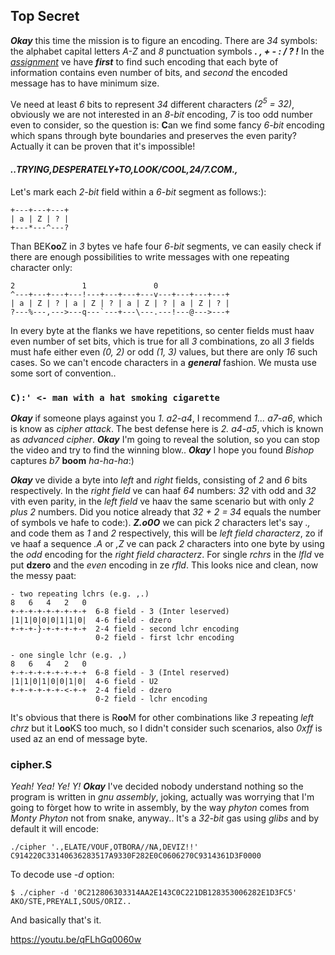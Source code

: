 ## Top Secret
***Okay*** this time the mission is to figure an encoding. There are *34*
symbols: the alphabet capital letters *A-Z* and *8* punctuation
symbols ***. , + - : / ? !*** In the [*assignment*](https://ioinformatics.org/files/ioi1989problem4.pdf)
ve have ***first*** to find such encoding that each byte of information
contains even number of bits, and *second* the encoded message has to
have minimum size.

Ve need at least *6* bits to represent *34* different characters
*(2<sup>5</sup> = 32)*, obviously we are not interested in an *8-bit*
encoding, *7* is too odd number even to consider, so the question is:
**C**an we find some fancy *6-bit* encoding which spans through byte
boundaries and preserves the even parity? Actually it can be proven that
it's impossible!

#### *..TRYING,DESPERATELY+TO,LOOK/COOL,24/7.COM.,*
Let's mark each *2-bit* field within a *6-bit* segment as follows:):
```
+---+---+---+
| a | Z | ? |
+---*---^---?
```
Than BEK**oo**Z in *3* bytes ve hafe four *6-bit* segments, ve can easily
check if there are enough possibilities to write messages with one
repeating character only:
```
2               1               0
^---+---+---+---!---+---+---+---v---+---+---+---+
| a | Z | ? | a | Z | ? | a | Z | ? | a | Z | ? |
?---%---,--->---q---`---+---\---.---!---@--->---+
```
In every byte at the flanks we have repetitions, so center fields must
haav even number of set bits, vhich is true for all *3* combinations, zo
all *3* fields must hafe  either even *(0, 2)* or odd *(1, 3)* values, but
there are only *16* such cases. So we can't encode characters in a
***general*** fashion. We  musta use some sort of convention..

### ```C):' <- man with a hat smoking cigarette```
***Okay*** if someone plays against you *1. a2-a4*, I recommend
*1... a7-a6*, which is know as *cipher attack*. The best defense here
is *2. a4-a5*, vhich is known as *advanced cipher*. ***Okay*** I'm
going to reveal the solution, so you can stop the video and try to find
the winning blow.. ***Okay*** I hope you found *Bishop* captures *b7*
**boom** *ha-ha-ha*:)

***Okay*** ve divide a byte into *left* and *right* fields, consisting of
*2* and *6* bits respectively. In the *right field* ve can haaf
*64* numbers: *32* vith odd and *32* vith even parity, in the *left field*
ve haav the same scenario but with only *2 plus 2* numbers. Did you
notice already that *32 + 2 = 34* equals the number of symbols ve hafe to
code:). ***Z.o0O*** we can pick *2* characters let's say *.,* and code
them as *1* and *2* respectively, this will be *left field characterz*,
zo if ve haaf a sequence *.A* or *,Z* ve can pack *2* characters
into one byte by using the *odd* encoding for the
*right field characterz*. For single *rchrs* in the *lfld* ve put
**dzero** and the *even* encoding in ze *rfld*. This looks nice and clean,
now the messy paat:
```
- two repeating lchrs (e.g. ,.)
8   6   4   2   0 
+-+-+-+-+-+-+-+-+  6-8 field - 3 (Inter leserved)
|1|1|0|0|0|1|1|0|  4-6 field - dzero
+-+-+-}-+-+-+-+-+  2-4 field - second lchr encoding
                   0-2 field - first lchr encoding

- one single lchr (e.g. ,)
8   6   4   2   0 
+-+-+-+-+-+-+-+-+  6-8 field - 3 (Intel reserved)
|1|1|0|1|0|0|1|0|  4-6 field - U2
+-+-+-+-+-+-<-+-+  2-4 field - dzero
                   0-2 field - lchr encoding
```
It's obvious that there is R**oo**M for other combinations like *3* repeating
*left chrz* but it L**oo**KS too much, so I didn't consider such scenarios,
also *0xff* is used az an end of message byte.

### cipher.S
*Yeah! Yea! Ye! Y! **Okay*** I've decided nobody understand nothing so the program is
written in *gnu assembly*, joking, actually was worrying that I'm going to
fòrget how to write in assembly, by the way *phyton* comes from *Monty Phyton* not
from snake, anyway.. It's a *32-bit* gas using *glibs* and by default it will encode:
```
./cipher '.,ELATE/VOUF,OTBORA//NA,DEVIZ!!'
C914220C33140636283517A9330F282E0C0606270C9314361D3F0000
```
To decode use *-d* option:
```
$ ./cipher -d '0C212806303314AA2E143C0C221DB128353006282E1D3FC5'
AKO/STE,PREYALI,SOUS/ORIZ..
```
And basically that's it.

https://youtu.be/qFLhGq0060w
